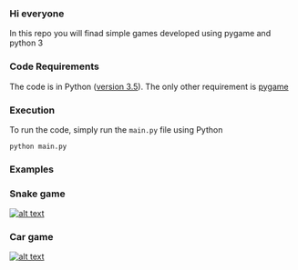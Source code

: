### Hi everyone 
In this repo you will finad simple games developed using pygame and python 3


### Code Requirements
The code is in Python ([version 3.5](https://www.python.org/doc/versions/)). The only other requirement is [pygame](https://www.pygame.org/news)

### Execution
To run the code, simply run the `main.py` file using Python

```
python main.py
```

### Examples
### Snake game
[![alt text](https://img.youtube.com/vi/ZQ_Mp2PuBTQ/0.jpg)](https://www.youtube.com/watch?v=ZQ_Mp2PuBTQ)

### Car game
[![alt text](https://img.youtube.com/vi/ncpF2VpZXQ4/0.jpg)](https://www.youtube.com/watch?v=ncpF2VpZXQ4)


